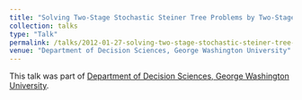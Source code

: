 ```yaml
---
title: "Solving Two-Stage Stochastic Steiner Tree Problems by Two-Stage Branch-and-Cut"
collection: talks
type: "Talk"
permalink: /talks/2012-01-27-solving-two-stage-stochastic-steiner-tree-problems-by-two-stage-branch-and-cut
venue: "Department of Decision Sciences, George Washington University"
---
```


This talk was part of [Department of Decision Sciences, George Washington University](http://business.gwu.edu/decisionsciences/).